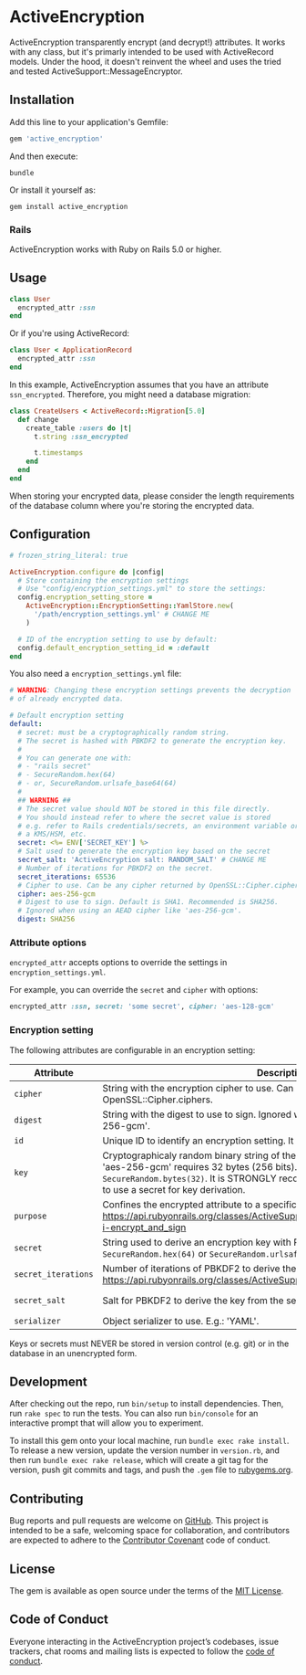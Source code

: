 # ActiveEncryption

ActiveEncryption transparently encrypt (and decrypt!) attributes. It works with any class, but it's primarly intended to be used with ActiveRecord models. Under the hood, it doesn't reinvent the wheel and uses the tried and tested ActiveSupport::MessageEncryptor.

## Installation

Add this line to your application's Gemfile:

```ruby
gem 'active_encryption'
```

And then execute:

```shell
bundle
```

Or install it yourself as:

```shell
gem install active_encryption
```

### Rails

ActiveEncryption works with Ruby on Rails 5.0 or higher.

## Usage

```ruby
class User
  encrypted_attr :ssn
end
```

Or if you're using ActiveRecord:

```ruby
class User < ApplicationRecord
  encrypted_attr :ssn
end
```

In this example, ActiveEncryption assumes that you have an attribute
``ssn_encrypted``.
Therefore, you might need a database migration:

```ruby
class CreateUsers < ActiveRecord::Migration[5.0]
  def change
    create_table :users do |t|
      t.string :ssn_encrypted

      t.timestamps
    end
  end
end
```

When storing your encrypted data, please consider the length requirements
of the database column where you're storing the encrypted data.

## Configuration

```ruby
# frozen_string_literal: true

ActiveEncryption.configure do |config|
  # Store containing the encryption settings
  # Use "config/encryption_settings.yml" to store the settings:
  config.encryption_setting_store =
    ActiveEncryption::EncryptionSetting::YamlStore.new(
      '/path/encryption_settings.yml' # CHANGE ME
    )

  # ID of the encryption setting to use by default:
  config.default_encryption_setting_id = :default
end
```

You also need a ``encryption_settings.yml`` file:

```yaml
# WARNING: Changing these encryption settings prevents the decryption
# of already encrypted data.

# Default encryption setting
default:
  # secret: must be a cryptographically random string.
  # The secret is hashed with PBKDF2 to generate the encryption key.
  #
  # You can generate one with:
  # - "rails secret"
  # - SecureRandom.hex(64)
  # - or, SecureRandom.urlsafe_base64(64)
  #
  ## WARNING ##
  # The secret value should NOT be stored in this file directly.
  # You should instead refer to where the secret value is stored
  # e.g. refer to Rails credentials/secrets, an environment variable or
  # a KMS/HSM, etc.
  secret: <%= ENV['SECRET_KEY'] %>
  # Salt used to generate the encryption key based on the secret
  secret_salt: 'ActiveEncryption salt: RANDOM_SALT' # CHANGE ME
  # Number of iterations for PBKDF2 on the secret.
  secret_iterations: 65536
  # Cipher to use. Can be any cipher returned by OpenSSL::Cipher.ciphers.
  cipher: aes-256-gcm
  # Digest to use to sign. Default is SHA1. Recommended is SHA256.
  # Ignored when using an AEAD cipher like 'aes-256-gcm'.
  digest: SHA256
```

### Attribute options

``encrypted_attr`` accepts options to override the settings in
``encryption_settings.yml``.

For example, you can override the ``secret`` and ``cipher`` with options:

```ruby
encrypted_attr :ssn, secret: 'some secret', cipher: 'aes-128-gcm'
```

### Encryption setting

The following attributes are configurable in an encryption setting:

| Attribute       | Description | Default value |
|-----------------|-------------|---------------|
| ``cipher``      | String with the encryption cipher to use. Can be any cipher returned by OpenSSL::Cipher.ciphers. | 'aes-256-gcm' |
| ``digest``      | String with the digest to use to sign. Ignored when using an AEAD cipher like 'aes-256-gcm'. | 'SHA1' |
| ``id``          | Unique ID to identify an encryption setting. It can be an Integer, String, or Symbol. | nil |
| ``key``         | Cryptographicaly random binary string of the exact size required by the cipher. E.g. 'aes-256-gcm' requires 32 bytes (256 bits). Can be generated with ``SecureRandom.bytes(32)``. It is STRONGLY recommended NOT to set this directly but to use a secret for key derivation. | nil |
| ``purpose``     | Confines the encrypted attribute to a specific purpose. See https://api.rubyonrails.org/classes/ActiveSupport/MessageEncryptor.html#method-i-encrypt_and_sign | nil |
| ``secret``      | String used to derive an encryption key with PBKDF2. Can be generated with ``SecureRandom.hex(64)`` or ``SecureRandom.urlsafe_base64(64)``. | nil |
| ``secret_iterations`` | Number of iterations of PBKDF2 to derive the key from the secret. See https://api.rubyonrails.org/classes/ActiveSupport/KeyGenerator.html | 65536 |
| ``secret_salt`` | Salt for PBKDF2 to derive the key from the secret. | 'ActiveEncryption default key salt' |
| ``serializer``  | Object serializer to use. E.g.: 'YAML'. | Marshal |

Keys or secrets must NEVER be stored in version control (e.g. git) or in the
database in an unencrypted form.

## Development

After checking out the repo, run `bin/setup` to install dependencies. Then, run
`rake spec` to run the tests. You can also run `bin/console` for an interactive
prompt that will allow you to experiment.

To install this gem onto your local machine, run `bundle exec rake install`.
To release a new version, update the version number in `version.rb`, and then run
`bundle exec rake release`, which will create a git tag for the version, push git
commits and tags, and push the `.gem` file to [rubygems.org](https://rubygems.org).

## Contributing

Bug reports and pull requests are welcome on
[GitHub](https://github.com/Zircode/active_encryption). This project is intended
to be a safe, welcoming space for collaboration, and contributors are expected
to adhere to the [Contributor Covenant](http://contributor-covenant.org) code of
conduct.

## License

The gem is available as open source under the terms of the
[MIT License](https://opensource.org/licenses/MIT).

## Code of Conduct

Everyone interacting in the ActiveEncryption project’s codebases, issue trackers,
chat rooms and mailing lists is expected to follow the
[code of conduct](https://github.com/Zircode/active_encryption/blob/master/CODE_OF_CONDUCT.md).
